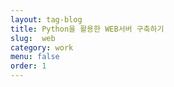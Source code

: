 ```yaml
---
layout: tag-blog
title: Python을 활용한 WEB서버 구축하기
slug:  web
category: work
menu: false
order: 1
---
```


